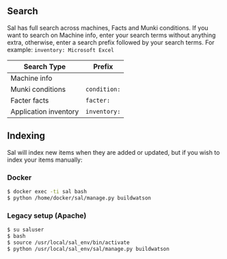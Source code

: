 ## Search

Sal has full search across machines, Facts and Munki conditions. If you want to search on Machine info, enter your search terms without anything extra, otherwise, enter a search prefix followed by your search terms. For example: `inventory: Microsoft Excel`

| Search Type | Prefix |
|-------------|--------|
| Machine info | |
| Munki conditions | `condition:` |
| Facter facts | `facter:` |
| Application inventory | `inventory:` |

## Indexing

Sal will index new items when they are added or updated, but if you wish to index your items manually:

### Docker

``` bash
$ docker exec -ti sal bash
$ python /home/docker/sal/manage.py buildwatson
```

### Legacy setup (Apache)

``` bash
$ su saluser
$ bash
$ source /usr/local/sal_env/bin/activate
$ python /usr/local/sal_env/sal/manage.py buildwatson
```
